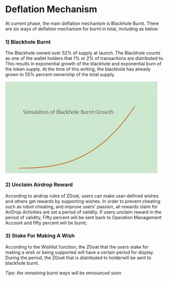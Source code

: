 # Deflation Mechanism

At current phase, the main deflation mechanism is Blackhole Burnt.  There are six ways of deflation mechanism for burnt in total, including as below:  



### 1\) Blackhole Burnt <a id="uVM64"></a>

The Blackhole owned over 52% of supply at launch. The Blackhole counts as one of the wallet holders that 1% or 2% of transactions are distributed to. This results in exponential growth of the blackhole and exponential burn of the token supply. At the time of this writing, the blackhole has already grown to 55% percent ownership of the total supply.

![Simulation of Blackhole Burnt Growth](../.gitbook/assets/image%20%282%29.png)

### 2\) Unclaim Airdrop Reward <a id="cK0v5"></a>

According to airdrop rules of ZGoat, users can make user-defined wishes and others get rewards by supporting wishes. In order to prevent cheating such as robot cheating, and improve users' passion, all rewards claim for AirDrop Activities are set a period of validity. If users unclaim reward in the period of validity, Fifty percent will be sent back to Operation Management Account and fifty percent will be burnt;



### 3\) Stake For Making A Wish <a id="fiDeI"></a>

According to the Wishlist function, the ZGoat that the users stake for making a wish or being supported will have a certain period for display. During the period, the ZGoat that is distributed to holderwill be sent to blackhole burnt.

_Tips: the remaining burnt ways will be announced soon_

